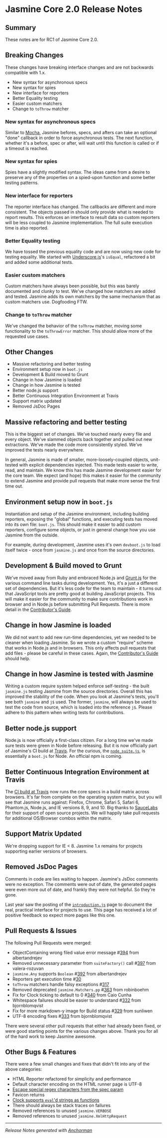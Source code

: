 # Jasmine Core 2.0 Release Notes

## Summary

These notes are for RC1 of Jasmine Core 2.0.

## Breaking Changes

These changes have breaking interface changes and are not backwards compatible with 1.x.

* New syntax for asynchronous specs
* New syntax for spies
* New interface for reporters
* Better Equality testing
* Easier custom matchers
* Change to `toThrow` matcher

### New syntax for asynchronous specs

Similar to [Mocha][mocha], Jasmine befores, specs, and afters can take an optional "done" callback in order to force asynchronous tests. The next function, whether it's a before, spec or after, will wait until this function is called or if a timeout is reached.

### New syntax for spies

Spies have a slightly modified syntax. The ideas came from a desire to preserve any of the properties on a spied-upon function and some better testing patterns.

### New interface for reporters

The reporter interface has changed. The callbacks are different and more consistent. The objects passed in should only provide what is needed to report results. This enforces an interface to result data so custom reporters will be less coupled to Jasmine implementation. The full suite execution time is also reported.

### Better Equality testing

We have tossed the previous equality code and are now using new code for testing equality. We started with [Underscore.js][underscore]'s `isEqual`, refactored a bit and added some additional tests.

### Easier custom matchers

Custom matchers have always been possible, but this was barely documented and clunky to test. We've changed how matchers are added and tested. Jasmine adds its own matchers by the same mechanism that as custom matchers use. Dogfooding FTW.

### Change to `toThrow` matcher

We've changed the behavior of the `toThrow` matcher, moving some functionality to the `toThrowError` matcher. This should allow more of the requested use cases.

## Other Changes

* Massive refactoring and better testing
* Environment setup now in `boot.js`
* Development & Build moved to Grunt
* Change in how Jasmine is loaded
* Change in how Jasmine is tested
* Better node.js support
* Better Continuous Integration Environment at Travis
* Support matrix updated
* Removed JsDoc Pages

## Massive refactoring and better testing

This is the biggest set of changes. We've touched nearly every file and every object. We've slammed objects back together and pulled out new extractions. We've made the code more consistently styled. We've improved the tests nearly everywhere.

In general, Jasmine is made of smaller, more-loosely-coupled objects, unit-tested with explicit dependencies injected. This made tests easier to write, read, and maintain. We know this has made Jasmine development easier for the core team. We expect (and hope) this makes it easier for the community to extend Jasmine and provide pull requests that make more sense the first time out.

## Environment setup now in `boot.js`

Instantiation and setup of the Jasmine environment, including building reporters, exposing the "global" functions, and executing tests has moved into its own file: `boot.js`. This should make it easier to add custom reporters, configure some objects, or just in general change how you use Jasmine from the outside.

For example, during development, Jasmine uses it's own `devboot.js` to load itself twice - once from `jasmine.js` and once from the source directories.

## Development & Build moved to Grunt

We've moved away from Ruby and embraced Node.js and [Grunt.js][grunt] for the various command line tasks during development. Yes, it's a just a different set of dependencies. But it's less code for the team to maintain - it turns out that JavaScript tools are pretty good at building JavaScript projects. This will make it easier for the community to make sure contributions work in browser and in Node.js before submitting Pull Requests. There is more detail in the [Contributor's Guide][contrib].

## Change in how Jasmine is loaded

We did not want to add new run-time dependencies, yet we needed to be cleaner when loading Jasmine. So we wrote a custom "require" scheme that works in Node.js and in browsers. This only affects pull requests that add files - please be careful in these cases. Again, the [Contributor's Guide][contrib] should help.

## Change in how Jasmine is tested with Jasmine

Writing a custom require system helped enforce self-testing - the built `jasmine.js` testing Jasmine from the source directories. Overall this has improved the stability of the code. When you look at Jasmine's tests, you'll see both `jasmine` and `j$` used. The former, `jasmine`, will always be used to test the code from source, which is loaded into the reference `j$`. Please adhere to this pattern when writing tests for contributions.

## Better node.js support

Node.js is now officially a first-class citizen. For a long time we've made sure tests were green in Node before releasing. But it is now officially part of Jasmine's CI build at [Travis][travis]. For the curious, the [`node_suite.js`][node_suite], is essentially a `boot.js` for Node. An official npm is coming.

## Better Continuous Integration Environment at Travis

The [CI build at Travis][travis_jasmine] now runs the core specs in a build matrix across browsers. It's far from complete on the operating system matrix, but you will see that Jasmine runs against: Firefox, Chrome, Safari 5, Safari 6, Phantom.js, Node.js, and IE versions 8, 9, and 10. Big thanks to [SauceLabs][sauce] for their support of open source projects. We will happily take pull requests for additional OS/Browser combos within the matrix.

## Support Matrix Updated

We're dropping support for IE < 8. Jasmine 1.x remains for projects supporting earlier versions of browsers.

## Removed JsDoc Pages

Comments in code are lies waiting to happen. Jasmine's JsDoc comments were no exception. The comments were out of date, the generated pages were even more out of date, and frankly they were not helpful. So they're gone.

Last year saw the posting of the [`introduction.js`][intro] page to document the real, practical interface for projects to use. This page has received a lot of positive feedback so expect more pages like this one.

## Pull Requests & Issues

The following Pull Requests were merged:

* ObjectContaining wrong filed value error message #[394](https://github.com/pivotal/jasmine/issues/394) from albertandrejev
* Removed unnecessary parameter from `suiteFactory()` call #[397](https://github.com/pivotal/jasmine/issues/397) from valera-rozuvan
* `jasmine.Any` supports `Boolean` #[392](https://github.com/pivotal/jasmine/issues/392) from albertandrejev
* Reporters get execution time #[30](https://github.com/pivotal/jasmine/issues/30)
* `toThrow` matchers handle falsy exceptions #[317](https://github.com/pivotal/jasmine/issues/371)
* Removed deprecated `jasmine.Matchers.pp` #[363](https://github.com/pivotal/jasmine/issues/363) from robinboehm
* Fix for Clock ticking to default to 0 #[340](https://github.com/pivotal/jasmine/issues/340) from Caio Cunha
* Whitespace failures should be easier to understand #[332](https://github.com/pivotal/jasmine/issues/332) from bjornblomqvist
* Fix for more markdown-y image for Build status #[329](https://github.com/pivotal/jasmine/issues/329) from sunliwen
* UTF-8 encoding fixes #[333](https://github.com/pivotal/jasmine/issues/333) from bjornblomqvist

There were several other pull requests that either had already been fixed, or were good starting points for the various changes above. Thank you for all of the hard work to keep Jasmine awesome.

## Other Bugs & Features

There were a few small changes and fixes that didn't fit into any of the above categories:

* HTML Reporter refactored for simplicity and performance 
* Default character encoding on the HTML runner page is UTF-8
* [Escape special regex characters from the spec param](http://www.pivotaltracker.com/story/52731407)
* Favicon returns
* [Clock supports `eval`'d strings as functions](http://www.pivotaltracker.com/story/40853563)
* There should always be stack traces on failures
* Removed references to unused `jasmine.VERBOSE`
* Removed references to unused `jasmine.XmlHttpRequest`

------

_Release Notes generated with [Anchorman](http://github.com/infews/anchorman)_

[mocha]: http://visionmedia.github.io/mocha/
[underscore]: http://underscorejs.org/
[grunt]: http://gruntjs.com
[contrib]: https://github.com/pivotal/jasmine/blob/master/Contribute.markdown
[travis]: http://travis-ci.org
[travis_jasmine]: http://travis-ci.org/jasmine
[sauce]: http://saucelabs.com
[node_suite]: https://github.com/pivotal/jasmine/blob/master/spec/node_suite.js
[intro]: http://pivotal.github.com/jasmine/